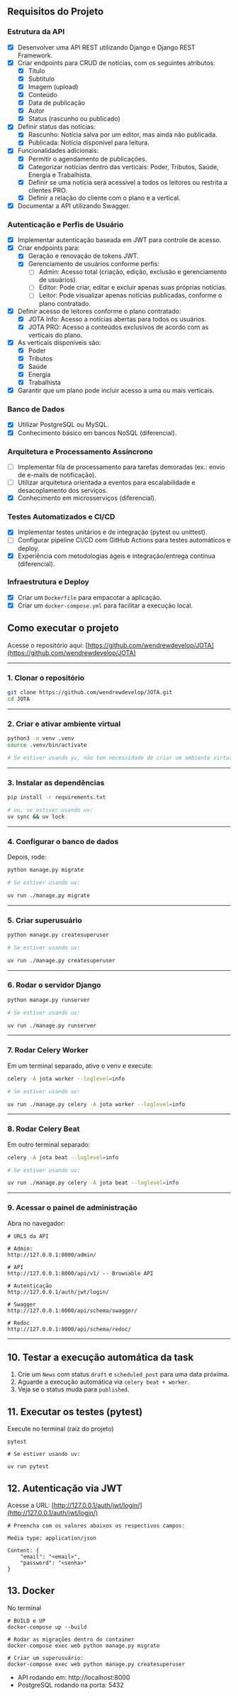 ## Requisitos do Projeto

### Estrutura da API
- [x] Desenvolver uma API REST utilizando Django e Django REST Framework.
- [x] Criar endpoints para CRUD de notícias, com os seguintes atributos:
  - [x] Título
  - [x] Subtítulo
  - [x] Imagem (upload)
  - [x] Conteúdo
  - [x] Data de publicação
  - [x] Autor
  - [x] Status (rascunho ou publicado)
- [x] Definir status das notícias:
  - [x] Rascunho: Notícia salva por um editor, mas ainda não publicada.
  - [x] Publicada: Notícia disponível para leitura.
- [x] Funcionalidades adicionais:
  - [x] Permitir o agendamento de publicações.
  - [x] Categorizar notícias dentro das verticais: Poder, Tributos, Saúde, Energia e Trabalhista.
  - [x] Definir se uma notícia será acessível a todos os leitores ou restrita a clientes PRO.
  - [x] Definir a relação do cliente com o plano e a vertical.
- [x] Documentar a API utilizando Swagger.

### Autenticação e Perfis de Usuário
- [x] Implementar autenticação baseada em JWT para controle de acesso.
- [x] Criar endpoints para:
  - [x] Geração e renovação de tokens JWT.
  - [x] Gerenciamento de usuários conforme perfis:
    - [ ] Admin: Acesso total (criação, edição, exclusão e gerenciamento de usuários).
    - [ ] Editor: Pode criar, editar e excluir apenas suas próprias notícias.
    - [ ] Leitor: Pode visualizar apenas notícias publicadas, conforme o plano contratado.
- [x] Definir acesso de leitores conforme o plano contratado:
  - [x] JOTA Info: Acesso a notícias abertas para todos os usuários.
  - [x] JOTA PRO: Acesso a conteúdos exclusivos de acordo com as verticais do plano.
- [x] As verticais disponíveis são:
  - [x] Poder
  - [x] Tributos
  - [x] Saúde
  - [x] Energia
  - [x] Trabalhista
- [x] Garantir que um plano pode incluir acesso a uma ou mais verticais.

### Banco de Dados
- [x] Utilizar PostgreSQL ou MySQL.
- [x] Conhecimento básico em bancos NoSQL (diferencial).

### Arquitetura e Processamento Assíncrono
- [ ] Implementar fila de processamento para tarefas demoradas (ex.: envio de e-mails de notificação).
- [ ] Utilizar arquitetura orientada a eventos para escalabilidade e desacoplamento dos serviços.
- [x] Conhecimento em microsserviços (diferencial).

### Testes Automatizados e CI/CD
- [x] Implementar testes unitários e de integração (pytest ou unittest).
- [ ] Configurar pipeline CI/CD com GitHub Actions para testes automáticos e deploy.
- [x] Experiência com metodologias ágeis e integração/entrega contínua (diferencial).

### Infraestrutura e Deploy
- [x] Criar um `Dockerfile` para empacotar a aplicação.
- [x] Criar um `docker-compose.yml` para facilitar a execução local.

## Como executar o projeto

Acesse o repositório aqui: [https://github.com/wendrewdevelop/JOTA](https://github.com/wendrewdevelop/JOTA)

---

### **1. Clonar o repositório**

```bash
git clone https://github.com/wendrewdevelop/JOTA.git
cd JOTA
```

---

### **2. Criar e ativar ambiente virtual**

```bash
python3 -m venv .venv
source .venv/bin/activate

# Se estiver usando yv, não tem necessidade de criar um ambiente virtual manualmente.
```

---

### **3. Instalar as dependências**

```bash
pip install -r requirements.txt

# ou, se estiver usando uv:
uv sync && uv lock
```

---

### **4. Configurar o banco de dados**

Depois, rode:

```bash
python manage.py migrate

# Se estiver usando uv:

uv run ./manage.py migrate
```

---

### **5. Criar superusuário**

```bash
python manage.py createsuperuser

# Se estiver usando uv:

uv run ./manage.py createsuperuser
```

---

### **6. Rodar o servidor Django**

```bash
python manage.py runserver

# Se estiver usando uv:

uv run ./manage.py runserver
```

---

### **7. Rodar Celery Worker**

Em um terminal separado, ative o venv e execute:

```bash
celery -A jota worker --loglevel=info

# Se estiver usando uv:

uv run ./manage.py celery -A jota worker --loglevel=info
```

---

### **8. Rodar Celery Beat**

Em outro terminal separado:

```bash
celery -A jota beat --loglevel=info

# Se estiver usando uv:

uv run ./manage.py celery -A jota beat --loglevel=info
```

---

### **9. Acessar o painel de administração**

Abra no navegador:

```
# URLS da API

# Admin:
http://127.0.0.1:8000/admin/

# API
http://127.0.0.1:8000/api/v1/ -- Browsable API

# Autenticação
http://127.0.0.1/auth/jwt/login/

# Swagger
http://127.0.0.1:8000/api/schema/swagger/

# Redoc
http://127.0.0.1:8000/api/schema/redoc/
```

---

## **10. Testar a execução automática da task**

1. Crie um `News` com status `draft` e `scheduled_post` para uma data próxima.
2. Aguarde a execução automática via `celery beat + worker`.
3. Veja se o status muda para `published`.

## **11. Executar os testes (pytest)**

Execute no terminal (raiz do projeto)

```
pytest

# Se estiver usando uv:

uv run pytest
```

## **12. Autenticação via JWT**

Acesse a URL: [http://127.0.0.1/auth/jwt/login/](http://127.0.0.1/auth/jwt/login/)

```
# Preencha com os valores abaixos os respectivos campos:

Media type: application/json

Content: {
    "email": "<email>",
    "password": "<senha>"
}
```

## **13. Docker**

No terminal

```
# BUILD e UP
docker-compose up --build

# Rodar as migrações dentro do container
docker-compose exec web python manage.py migrate

# Criar um superusuário:
docker-compose exec web python manage.py createsuperuser

```
- API rodando em: http://localhost:8000
- PostgreSQL rodando na porta: 5432


